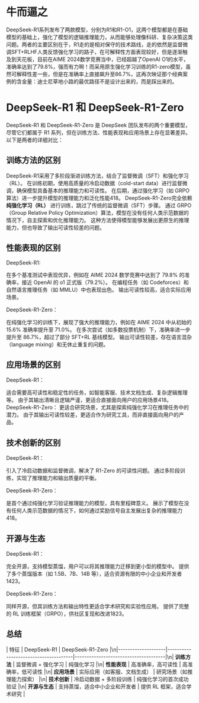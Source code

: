 # 牛而逼之
DeepSeek-R1系列发布了两款模型，分别为R1和R1-O1，这两个模型都是在基础模型的基础上，强化了模型的逻辑推理能力，从而能够处理像科研、复杂决策这类问题。两者的主要区别在于，R1走的是相对保守的技术路线，走的依然是监督微调SFT+RLHF人类反馈强化学习的路子，在可解释性方面表现较好，但是逐渐触及到天花板，目前在AIME 2024数学竞赛当中，已经超越了OpenAI O1的水平，准确率达到了79.8%，强而有力啊！而采用原生强化学习训练的R1-zero模型，虽然可解释性差一些，但是在准确率上直接飙升至86.7%，这再次映证那个经典案例的含金量：迪士尼草地小路的最优路径不是设计出来的，而是踩出来的。
# DeepSeek-R1 和 DeepSeek-R1-Zero
DeepSeek-R1 和 DeepSeek-R1-Zero 是 DeepSeek 团队发布的两个重要模型，尽管它们都属于 R1 系列，但在训练方法、性能表现和应用场景上存在显著差异。以下是两者的详细对比：
## 训练方法的区别
DeepSeek-R1采用了多阶段渐进训练方法，结合了监督微调（SFT）和强化学习（RL）。
在训练初期，使用高质量的冷启动数据（cold-start data）进行监督微调，确保模型具备基本的推理能力和可读性。
在后期，通过强化学习（如 GRPO 算法）进一步提升模型的推理能力和泛化性能418。
DeepSeek-R1-Zero完全依赖 **纯强化学习（RL）** 进行训练，跳过了传统的监督微调（SFT）步骤。
通过 GRPO（Group Relative Policy Optimization）算法，模型在没有任何人类示范数据的情况下，自主探索和优化推理能力。
这种方法使得模型能够发展出更原生的推理能力，但也导致了输出可读性较差的问题。
## 性能表现的区别
DeepSeek-R1: 

在多个基准测试中表现优异，例如在 AIME 2024 数学竞赛中达到了 79.8% 的准确率，接近 OpenAI 的 o1 正式版（79.2%）。
在编程任务（如 Codeforces）和自然语言推理任务（如 MMLU）中也表现出色。
输出可读性较高，适合实际应用场景。

DeepSeek-R1-Zero：

在纯强化学习的训练下，展现了强大的推理能力，例如在 AIME 2024 中从初始的 15.6% 准确率提升至 71.0%。
在多次尝试（如多数投票机制）下，准确率进一步提升至 86.7%，超过了部分 SFT+RL 基线模型。
输出可读性较差，存在语言混杂（language mixing）和无休止重复的问题。

## 应用场景的区别
DeepSeek-R1：

适合需要高可读性和稳定性的任务，如智能客服、技术文档生成、复杂逻辑推理等。
由于其输出清晰且逻辑严谨，更适合直接面向用户的应用场景418。
DeepSeek-R1-Zero：
更适合研究场景，尤其是探索纯强化学习在推理任务中的潜力。
由于其输出可读性较差，更适合作为研究工具，而非直接面向用户的产品。

## 技术创新的区别

DeepSeek-R1：

引入了冷启动数据和监督微调，解决了 R1-Zero 的可读性问题。
通过多阶段训练，实现了推理能力和输出质量的平衡。

DeepSeek-R1-Zero：

是首个通过纯强化学习验证推理能力的模型，具有里程碑意义。
展示了模型在没有任何人类示范数据的情况下，如何通过奖励信号自主发展出复杂的推理能力418。
## 开源与生态

DeepSeek-R1：

完全开源，支持模型蒸馏，用户可以将其推理能力迁移到更小型的模型中。
提供了多个蒸馏版本（如 1.5B、7B、14B 等），适合资源有限的中小企业和开发者1423。

DeepSeek-R1-Zero：

同样开源，但其训练方法和输出特性更适合学术研究和实验性应用。
提供了完整的 RL 训练框架（GRPO），供社区复现和改进1823。

## 总结

| 特征 | DeepSeek-R1 | DeepSeek-R1-Zero |\n|--------------------|--------------------------------------|--------------------------------------|\n| **训练方法**       | 监督微调 + 强化学习                  | 纯强化学习                           |\n| **性能表现**       | 高准确率，高可读性                   | 高准确率，低可读性                   |\n| **应用场景**       | 实际应用（如客服、文档生成）         | 研究场景（如推理能力探索）           |\n| **技术创新**       | 冷启动数据 + 多阶段训练              | 纯强化学习的首次成功验证             |\n| **开源与生态**     | 支持蒸馏，适合中小企业和开发者       | 提供 RL 框架，适合学术研究           |